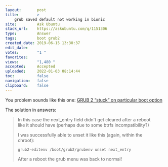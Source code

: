 ```yaml
---
layout:       post
title:        >
    grub saved default not working in bionic
site:         Ask Ubuntu
stack_url:    https://askubuntu.com/q/1151306
type:         Answer
tags:         boot grub2
created_date: 2019-06-15 13:30:37
edit_date:    
votes:        "1 "
favorites:    
views:        "1,480 "
accepted:     Accepted
uploaded:     2022-01-03 08:14:44
toc:          false
navigation:   false
clipboard:    false
---
```


You problem sounds like this one: [GRUB 2 “stuck” on particular boot option](https://superuser.com/questions/695143/grub-2-stuck-on-particular-boot-option)

The solution in answers:

> In this case the next_entry field didn't get cleared after a reboot  
> like it should have (perhaps due to some btrfs incompatibility?)  
>   
> I was successfully able to unset it like this (again, within the  
> chroot):  
>   
>     grub2-editenv /boot/grub2/grubenv unset next_entry  
>   
> After a reboot the grub menu was back to normal!  
